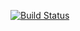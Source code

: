 [![Build Status](https://travis-ci.org/linnever/Design-Pattern-Java.svg?branch=master)](https://travis-ci.org/linnever/Design-Pattern-Java)